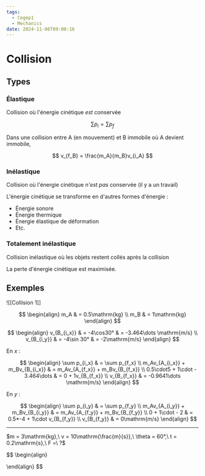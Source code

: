 ```yaml
---
tags:
  - Cegep1
  - Mechanics
date: 2024-11-06T09:00:16
---
```


# Collision

## Types

### Élastique

Collision où l'énergie cinétique *est* conservée

$$
\sum p_{i} = \sum p_{f}
$$

Dans une collision entre A (en mouvement) et B immobile où A devient immobile,

$$
v_{f_B} = \frac{m_A}{m_B}v_{i_A}
$$

### Inélastique

Collision où l'énergie cinétique *n'est pas* conservée (il y a un travail)

L'énergie cinétique se transforme en d'autres formes d'énergie :

- Énergie sonore
- Énergie thermique
- Énergie élastique de déformation
- Etc.

### Totalement inélastique

Collision inélastique où les objets restent collés après la collision

La perte d'énergie cinétique est maximisée.

## Exemples

![[Collision 1]]

$$
\begin{align}
m_A & = 0.5\mathrm{kg} \\
m_B & = 1\mathrm{kg}
\end{align}
$$

$$
\begin{align}
v_{B_{i_x}} & = -4\cos30° & = -3.464\dots \mathrm{m/s} \\
v_{B_{i_y}} & = -4\sin 30° & = -2\mathrm{m/s}
\end{align}
$$

En $x$ :

$$
\begin{align}
\sum p_{i_x} & = \sum p_{f_x} \\
m_Av_{A_{i_x}} + m_Bv_{B_{i_x}} & = m_Av_{A_{f_x}} + m_Bv_{B_{f_x}} \\
0.5\cdot5 + 1\cdot - 3.464\dots & = 0 + 1v_{B_{f_x}} \\
v_{B_{f_x}} & = -0.9641\dots \mathrm{m/s}
\end{align}
$$

En $y$ :

$$
\begin{align}
\sum p_{i_y} & = \sum p_{f_y} \\
m_Av_{A_{i_y}} + m_Bv_{B_{i_y}} & = m_Av_{A_{f_y}} + m_Bv_{B_{f_y}} \\
0 + 1\cdot - 2 & = 0.5*-4 + 1\cdot v_{B_{f_y}} \\
v_{B_{f_y}} & = 0\mathrm{m/s}
\end{align}
$$

---

$m = 3\mathrm{kg},\ v = 10\mathrm{\frac{m}{s}},\ \theta = 60°,\ t = 0.2\mathrm{s},\ F =\ ?$

$$
\begin{align}

\end{align}
$$